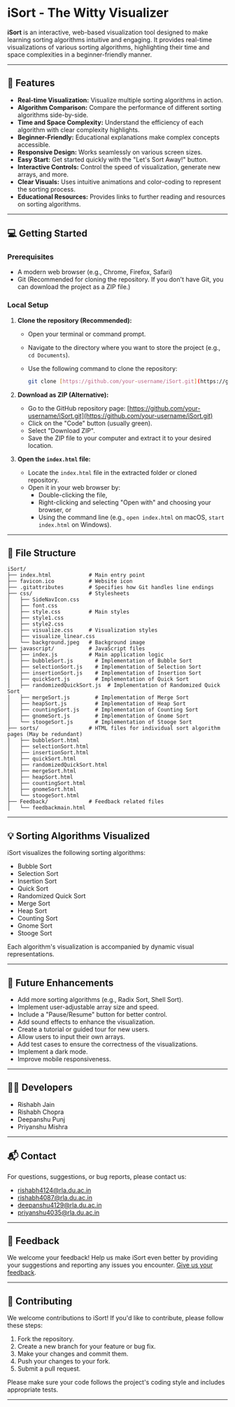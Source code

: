 # iSort - The Witty Visualizer

**iSort** is an interactive, web-based visualization tool designed to make learning sorting algorithms intuitive and engaging. It provides real-time visualizations of various sorting algorithms, highlighting their time and space complexities in a beginner-friendly manner.

---

## 🚀 Features

* **Real-time Visualization:** Visualize multiple sorting algorithms in action.
* **Algorithm Comparison:** Compare the performance of different sorting algorithms side-by-side.
* **Time and Space Complexity:** Understand the efficiency of each algorithm with clear complexity highlights.
* **Beginner-Friendly:** Educational explanations make complex concepts accessible.
* **Responsive Design:** Works seamlessly on various screen sizes.
* **Easy Start:** Get started quickly with the "Let's Sort Away!" button.
* **Interactive Controls:** Control the speed of visualization, generate new arrays, and more.
* **Clear Visuals:** Uses intuitive animations and color-coding to represent the sorting process.
* **Educational Resources:** Provides links to further reading and resources on sorting algorithms.

---

## 💻 Getting Started

### Prerequisites

* A modern web browser (e.g., Chrome, Firefox, Safari)
* Git (Recommended for cloning the repository. If you don't have Git, you can download the project as a ZIP file.)

### Local Setup

1.  **Clone the repository (Recommended):**

    * Open your terminal or command prompt.
    * Navigate to the directory where you want to store the project (e.g., `cd Documents`).
    * Use the following command to clone the repository:

        ```bash
        git clone [https://github.com/your-username/iSort.git](https://github.com/your-username/iSort.git)
        ```

2.  **Download as ZIP (Alternative):**

    * Go to the GitHub repository page: [https://github.com/your-username/iSort.git](https://github.com/your-username/iSort.git)
    * Click on the "Code" button (usually green).
    * Select "Download ZIP".
    * Save the ZIP file to your computer and extract it to your desired location.

3.  **Open the `index.html` file:**

    * Locate the `index.html` file in the extracted folder or cloned repository.
    * Open it in your web browser by:
        * Double-clicking the file,
        * Right-clicking and selecting "Open with" and choosing your browser, or
        * Using the command line (e.g., `open index.html` on macOS, `start index.html` on Windows).

---

## 📁 File Structure
```plaintext
iSort/
├── index.html            # Main entry point
├── favicon.ico           # Website icon
├── .gitattributes        # Specifies how Git handles line endings
├── css/                  # Stylesheets
│   ├── SideNavIcon.css
│   ├── font.css
│   ├── style.css         # Main styles
│   ├── style1.css
│   ├── style2.css
│   ├── visualize.css     # Visualization styles
│   ├── visualize_linear.css
│   └── background.jpeg   # Background image
├── javascript/           # JavaScript files
│   ├── index.js          # Main application logic
│   ├── bubbleSort.js       # Implementation of Bubble Sort
│   ├── selectionSort.js    # Implementation of Selection Sort
│   ├── insertionSort.js    # Implementation of Insertion Sort
│   ├── quickSort.js        # Implementation of Quick Sort
│   ├── randomizedQuickSort.js  # Implementation of Randomized Quick Sort
│   ├── mergeSort.js        # Implementation of Merge Sort
│   ├── heapSort.js         # Implementation of Heap Sort
│   ├── countingSort.js     # Implementation of Counting Sort
│   ├── gnomeSort.js        # Implementation of Gnome Sort
│   └── stoogeSort.js       # Implementation of Stooge Sort
├── sorts/                # HTML files for individual sort algorithm pages (May be redundant)
│   ├── bubbleSort.html
│   ├── selectionSort.html
│   ├── insertionSort.html
│   ├── quickSort.html
│   ├── randomizedQuickSort.html
│   ├── mergeSort.html
│   ├── heapSort.html
│   ├── countingSort.html
│   ├── gnomeSort.html
│   └── stoogeSort.html
├── Feedback/             # Feedback related files
│   └── feedbackmain.html
```
---

## 💡 Sorting Algorithms Visualized

iSort visualizes the following sorting algorithms:

* Bubble Sort
* Selection Sort
* Insertion Sort
* Quick Sort
* Randomized Quick Sort
* Merge Sort
* Heap Sort
* Counting Sort
* Gnome Sort
* Stooge Sort

Each algorithm's visualization is accompanied by dynamic visual representations.

---

## 🚀 Future Enhancements

* Add more sorting algorithms (e.g., Radix Sort, Shell Sort).
* Implement user-adjustable array size and speed.
* Include a "Pause/Resume" button for better control.
* Add sound effects to enhance the visualization.
* Create a tutorial or guided tour for new users.
* Allow users to input their own arrays.
* Add test cases to ensure the correctness of the visualizations.
* Implement a dark mode.
* Improve mobile responsiveness.

---

## 👨‍💻 Developers

* Rishabh Jain
* Rishabh Chopra
* Deepanshu Punj
* Priyanshu Mishra

---

## 📬 Contact

For questions, suggestions, or bug reports, please contact us:

* rishabh4124@rla.du.ac.in
* rishabh4087@rla.du.ac.in
* deepanshu4129@rla.du.ac.in
* priyanshu4035@rla.du.ac.in

---

## 🙏 Feedback

We welcome your feedback! Help us make iSort even better by providing your suggestions and reporting any issues you encounter. [Give us your feedback](https://rishabhjain-6.github.io/iSort/Feedback/feedbackmain.html).

---

## 🤝 Contributing

We welcome contributions to iSort! If you'd like to contribute, please follow these steps:

1.  Fork the repository.
2.  Create a new branch for your feature or bug fix.
3.  Make your changes and commit them.
4.  Push your changes to your fork.
5.  Submit a pull request.

Please make sure your code follows the project's coding style and includes appropriate tests.

---
